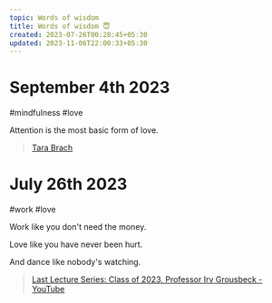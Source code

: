 ```yaml
---
topic: Words of wisdom
title: Words of wisdom 😇
created: 2023-07-26T00:28:45+05:30
updated: 2023-11-06T22:00:33+05:30
---
```


# September 4th 2023

#mindfulness #love

Attention is the most basic form of love.

> [Tara Brach](https://www.goodreads.com/quotes/8578059-attention-is-the-most-basic-form-of-love-by-paying)

# July 26th 2023

#work #love

Work like you don't need the money.

Love like you have never been hurt.

And dance like nobody's watching.

> [Last Lecture Series: Class of 2023, Professor Irv Grousbeck - YouTube](https://youtu.be/XoUfV1mgwk0?t=194)

